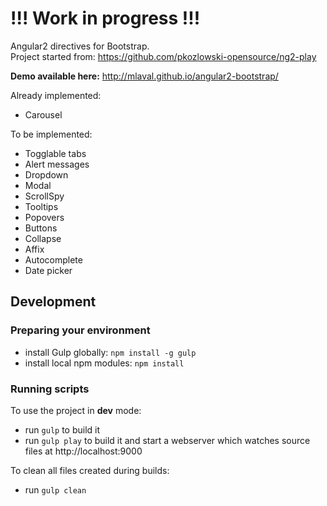 !!! Work in progress !!!
========================

Angular2 directives for Bootstrap.  
Project started from: https://github.com/pkozlowski-opensource/ng2-play  
  
**Demo available here:** http://mlaval.github.io/angular2-bootstrap/  
  
Already implemented:  
 - Carousel

To be implemented:
 - Togglable tabs
 - Alert messages
 - Dropdown
 - Modal
 - ScrollSpy
 - Tooltips
 - Popovers 
 - Buttons
 - Collapse
 - Affix
 - Autocomplete
 - Date picker

## Development

### Preparing your environment

- install Gulp  globally: `npm install -g gulp`
- install local npm modules: `npm install`

### Running scripts
<!---
For jshint validation:

- run `gulp checkstyle`

To run the tests:

- run `gulp test`
-->
To use the project in **dev** mode:

- run `gulp` to build it
- run `gulp play` to build it and start a webserver which watches source files at http://localhost:9000  

<!---
- run `gulp play tdd` to work in the TDD mode (i.e. watch source files to build and run all tests)

To use the project in **production** mode:

- run `gulp` or `gulp package` to package it
- run `gulp www` to package it and start a webserver at http://localhost:8080
-->
To clean all files created during builds:

- run `gulp clean`